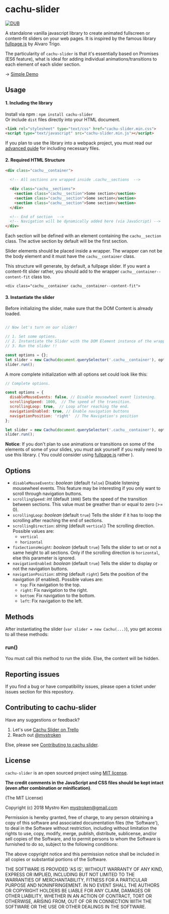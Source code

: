 # cachu-slider

[![DUB](https://img.shields.io/dub/l/vibe-d.svg?style=for-the-badge)](http://opensource.org/licenses/MIT)

A standalone vanilla javascript library to create animated fullscreen or content-fit sliders on your web pages. It is inspired by the famous library [fullpage.js](https://github.com/alvarotrigo/fullpage.js/) by Alvaro Trigo.
<p>
	The particularity of <code>cachu-slider</code> is that it's essentially based on Promises (ES6 feature), what is ideal for adding individual animations/transitions to each element of each slider section.
</p>
<p>
	&rarr; <a target="_blank" href="https://codepen.io/mystroken/pen/bKoebp">Simple Demo</a>
</p>


## Usage
#### 1. Including the library
Install via npm  : ```npm install cachu-slider``` <br>
Or include ```dist``` files directly into your HTML document.
```html
<link rel="stylesheet" type="text/css" href="cachu-slider.min.css">
<script type="text/javascript" src="cachu-slider.min.js"></script>
```
If you plan to use the library into a webpack project, you must read our [advanced guide](https://github.com/mystroken/cachu-slider/wiki/Include-cachu-slider-to-your-project) for including necessary files.

#### 2. Required HTML Structure

```html
<div class="cachu__container">

  <!-- All sections are wrapped inside .cachu__sections  -->

  <div class="cachu__sections">
    <section class="cachu__section">Some section</section>
    <section class="cachu__section">Some section</section>
    <section class="cachu__section">Some section</section>
  </div>

  <!-- End of section  -->
  <!-- Navigation will be dynamically added here (via JavaScript) -->
</div>
```
Each section will be defined with an element containing the ```cachu__section``` class. The active section by default will be the first section.

Slider elements should be placed inside a wrapper. The wrapper can not be the body element and it must have the ```cachu__container``` class.

This structure will generate, by default, a fullpage slider. If you want a content-fit slider rather, you should add to the wrapper ```cachu__container--content-fit``` class too.

```<div class="cachu__container cachu__container--content-fit">```


#### 3. Instantiate the slider
Before initializing the slider, make sure that the DOM Content is already loaded.
```javascript

// Now let's turn on our slider!

// 1. Set some options.
// 2. Instantiate the Slider with the DOM Element instance of the wrapper.
// 3. Run the slider !!

const options = {};
let slider = new Cachu(document.querySelector('.cachu__container'), options);
slider.run();
```
A more complete initialization with all options set could look like this:
```javascript
// Complete options.

const options = {
  disableMouseEvents: false, // Disable mousewheel event listening.
  scrollingSpeed: 1000,  // The speed of the transition.
  scrollingLoop: true,  // Loop after reaching the end.
  navigationEnabled: true, // Enable navigation buttons
  navigationPosition: 'right'  // The Navigation's position
};

let slider = new Cachu(document.querySelector('.cachu__container'), options);
slider.run();
```
<p>
<b>Notice</b>: If you don't plan to use animations or transitions on some of the elements of some of your slides, you must ask yourself if you really need to use this library. ( You could consider using <a href="https://github.com/alvarotrigo/fullpage.js/">fullpage.js</a> rather ).
</p>

## Options
* ```disableMouseEvents```: *boolean* (default ```false```) Disable listening mousewheel events. This feature may be interesting if you only want to scroll through navigation buttons.
* ```scrollingSpeed```: *int* (default ```1000```) Sets the speed of the transition between sections. This value must be greather than or equal to zero (>= 0).
* ```scrollingLoop```: *boolean* (default ```true```) Tells the slider if it has to loop the scrolling after reaching the end of sections.
* ```scrollingDirection```: *string* (default ```vertical```) The scrolling direction. Possible values are:
    - ```vertical```
    - ```horizontal```
* ```fixSectionsHeight```: *boolean* (default ```true```) Tells the slider to set or not a same height to all sections. Only if the scrolling direction is ```horizontal```, else this parameter is ignored.
* ```navigationEnabled```: *boolean* (default ```true```) Tells the slider to display or not the navigation buttons.
* ```navigationPosition```: *string* (default ```right```) Sets the position of the navigation (if enabled). Possible values are:
	- ```top```:    Fix navigation to the top.
	- ```right```:  Fix navigation to the right.
	- ```bottom```: Fix navigation to the bottom.
	- ```left```:   Fix navigation to the left.
## Methods
After instantiating the slider (```var slider = new Cachu(...)```), you get access to all these methods:
### run()
You must call this method to run the slide. Else, the content will be hidden.

## Reporting issues
If you find a bug or have compatibility issues, please open a ticket under issues section for this repository.

## Contributing to cachu-slider
<p>
	Have any suggestions or feedback?
	<ol>
		<li>Let's use <a target="_blank" href="https://trello.com/b/gmsaBRvO/cachu-slider">Cachu Slider on Trello</a></li>
		<li>Reach out <a target="_blank" href="https://twitter.com/mystroken/">@mystroken</a></li>
	</ol>
</p>

Else, please see [Contributing to cachu slider](https://github.com/mystroken/cachu-slider/wiki/Contributing-to-cachu-slider).

## License
```cachu-slider``` is an open sourced project using [MIT license](http://opensource.org/licenses/MIT).

**The credit comments in the JavaScript and CSS files should be kept intact (even after combination or minification)**.

(The MIT License)

Copyright (c) 2018 Mystro Ken <mystroken@gmail.com>

Permission is hereby granted, free of charge, to any person obtaining a copy of this software and associated documentation files (the 'Software'), to deal in the Software without restriction, including without limitation the rights to use, copy, modify, merge, publish, distribute, sublicense, and/or sell copies of the Software, and to permit persons to whom the Software is furnished to do so, subject to the following conditions:

The above copyright notice and this permission notice shall be included in all copies or substantial portions of the Software.

THE SOFTWARE IS PROVIDED 'AS IS', WITHOUT WARRANTY OF ANY KIND, EXPRESS OR IMPLIED, INCLUDING BUT NOT LIMITED TO THE WARRANTIES OF MERCHANTABILITY, FITNESS FOR A PARTICULAR PURPOSE AND NONINFRINGEMENT. IN NO EVENT SHALL THE AUTHORS OR COPYRIGHT HOLDERS BE LIABLE FOR ANY CLAIM, DAMAGES OR OTHER LIABILITY, WHETHER IN AN ACTION OF CONTRACT, TORT OR OTHERWISE, ARISING FROM, OUT OF OR IN CONNECTION WITH THE SOFTWARE OR THE USE OR OTHER DEALINGS IN THE SOFTWARE.
